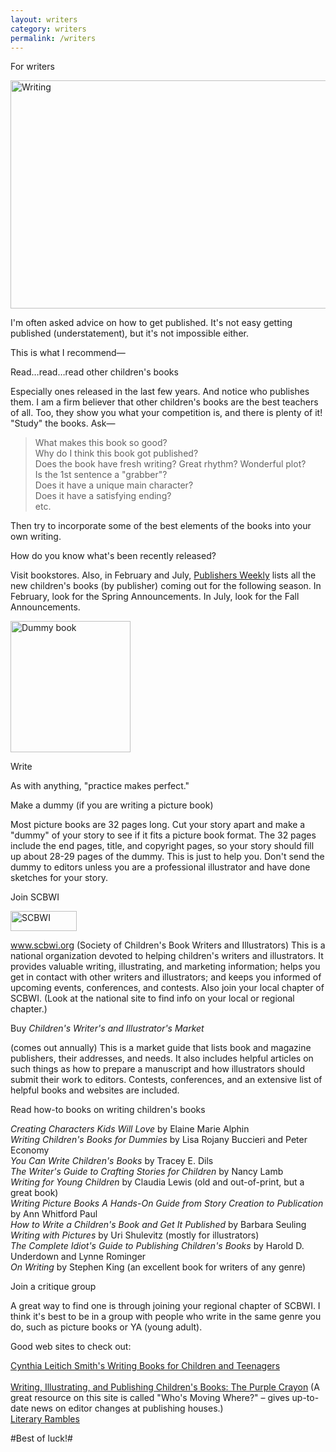 ```yaml
---
layout: writers
category: writers
permalink: /writers
---
```


<p class="h1top">For writers</p>

<img src="{{site.baseurl}}/img/writers_typing.jpg" width="810" height="365" alt="Writing" />

I'm often asked advice on how to get published. It's not easy getting published (understatement), but it's not impossible either.

This is what I recommend—

<p class="h4">Read…read…read other children's books</p>

Especially ones released in the last few years. And notice who publishes them. I am a firm believer that other children's books are the best teachers of all. Too, they show you what your competition is, and there is plenty of it! "Study" the books. Ask—

> What makes this book so good?  
> Why do I think this book got published?  
> Does the book have fresh writing? Great rhythm? Wonderful plot?  
> Is the 1st sentence a "grabber"?  
> Does it have a unique main character?  
> Does it have a satisfying ending?  
> etc.

Then try to incorporate some of the best elements of the books into your own writing.

How do you know what's been recently released?

Visit bookstores. Also, in February and July, <a href="http://www.publishersweekly.com" target="_blank">Publishers Weekly</a> lists all the new children's books (by publisher) coming out for the following season. In February, look for the Spring Announcements. In July, look for the Fall Announcements.

<div id="dummy"><img src="{{site.baseurl}}/img/writers_dummy.jpg" width="192" height="210" alt="Dummy book" /></div>

<p class="h4">Write</p>

As with anything, "practice makes perfect."

<p class="h4">Make a dummy (if you are writing a picture book)</p>

Most picture books are 32 pages long. Cut your story apart and make a "dummy" of your story to see if it fits a picture book format. The 32 pages include the end pages, title, and copyright pages, so your story should fill up about 28-29 pages of the dummy. This is just to help you. Don't send the dummy to editors unless you are a professional illustrator and have done sketches for your story.

<p class="h4">Join SCBWI</p>

<div id="bio_img_l"><a href="http://www.scbwi.org" target="_blank"><img src="{{site.baseurl}}/img/scbwi-logo.png" width="106" height="32" alt="SCBWI" /></a></div>

<p>

<a href="http://www.scbwi.org" target="_blank">www.scbwi.org</a> (Society of Children's Book Writers and Illustrators) This is a national organization devoted to helping children's writers and illustrators. It provides valuable writing, illustrating, and marketing information; helps you get in contact with other writers and illustrators; and keeps you informed of upcoming events, conferences, and contests. Also join your local chapter of SCBWI. (Look at the national site to find info on your local or regional chapter.)

</p>

<p class="h4">Buy <i>Children's Writer's and Illustrator's Market</i></p>

(comes out annually) This is a market guide that lists book and magazine publishers, their addresses, and needs. It also includes helpful articles on such things as how to prepare a manuscript and how illustrators should submit their work to editors. Contests, conferences, and an extensive list of helpful books and websites are included.

<p class="h4">Read how-to books on writing children's books</p>

<div id="goodbooks"><p>

<i>Creating Characters Kids Will Love</i> by Elaine Marie Alphin <br />
<i>Writing Children's Books for Dummies</i> by Lisa Rojany Buccieri and Peter Economy <br />
<i>You Can Write Children's Books</i> by Tracey E. Dils <br />
<i>The Writer's Guide to Crafting Stories for Children</i> by Nancy Lamb <br />
<i>Writing for Young Children</i> by Claudia Lewis (old and out-of-print, but a great book) <br />
<i>Writing Picture Books A Hands-On Guide from Story Creation to Publication</i> by Ann Whitford Paul <br />
<i>How to Write a Children's Book and Get It Published</i> by Barbara Seuling <br />
<i>Writing with Pictures</i> by Uri Shulevitz (mostly for illustrators) <br />
<i>The Complete Idiot's Guide to Publishing Children's Books</i> by Harold D. Underdown and Lynne Rominger <br />
<i>On Writing</i> by Stephen King (an excellent book for writers of any genre)

</p></div>

<p class="h4">Join a critique group</p>

A great way to find one is through joining your regional chapter of SCBWI. I think it's best to be in a group with people who write in the same genre you do, such as picture books or YA (young adult).

<p class="h4">Good web sites to check out:</p>

<p>

<a href="http://www.cynthialeitichsmith.com/for_writers/writing_for_kids/writingforkids.html" target="_blank">Cynthia Leitich Smith's Writing Books for Children and Teenagers</a><br />  
<a href="http://www.underdown.org" target="_blank">Writing, Illustrating, and Publishing Children's Books: The Purple Crayon</a> (A great resource on this site is called "Who's Moving Where?" – gives up-to-date news on editor changes at publishing houses.) <br />
<a href="http://www.literaryrambles.com" target="_blank">Literary Rambles</a>

</p>

#Best of luck!#